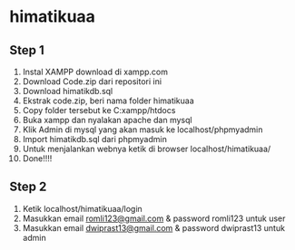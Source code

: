 # himatikuaa
## Step 1
1. Instal XAMPP download di xampp.com
2. Download Code.zip dari repositori ini
3. Download himatikdb.sql 
4. Ekstrak code.zip, beri nama folder himatikuaa
5. Copy folder tersebut ke C:xampp/htdocs
6. Buka xampp dan nyalakan apache dan mysql
7. Klik Admin di mysql yang akan masuk ke localhost/phpmyadmin
8. Import himatikdb.sql dari phpmyadmin
9. Untuk menjalankan webnya ketik di browser localhost/himatikuaa/
10. Done!!!!

## Step 2
1. Ketik localhost/himatikuaa/login
2. Masukkan email romli123@gmail.com & password romli123 untuk user
2. Masukkan email dwiprast13@gmail.com & password dwiprast13 untuk admin